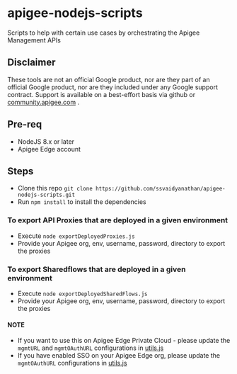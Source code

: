 # apigee-nodejs-scripts
Scripts to help with certain use cases by orchestrating the Apigee Management APIs

## Disclaimer
These tools are not an official Google product, nor are they part of an official Google product, nor are they included under any Google support contract.
Support is available on a best-effort basis via github or [community.apigee.com](https://community.apigee.com) .


## Pre-req
- NodeJS 8.x or later
- Apigee Edge account

## Steps
- Clone this repo `git clone https://github.com/ssvaidyanathan/apigee-nodejs-scripts.git`
- Run `npm install` to install the dependencies

### To export API Proxies that are deployed in a given environment
- Execute `node exportDeployedProxies.js`
- Provide your Apigee org, env, username, password, directory to export the proxies

### To export Sharedflows that are deployed in a given environment
- Execute `node exportDeployedSharedFlows.js`
- Provide your Apigee org, env, username, password, directory to export the proxies



#### NOTE
- If you want to use this on Apigee Edge Private Cloud - please update the `mgmtURL` and `mgmtOAuthURL` configurations in [utils.js](./utils.js)
- If you have enabled SSO on your Apigee Edge org, please update the `mgmtOAuthURL` configurations in [utils.js](./utils.js)